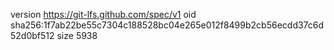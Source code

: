 version https://git-lfs.github.com/spec/v1
oid sha256:1f7ab22be55c7304c188528bc04e265e012f8499b2cb56ecdd37c6d52d0bf512
size 5938
